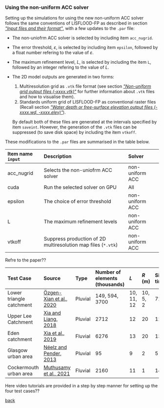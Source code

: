 ### Using the non-uniform ACC solver

Setting up the simulations for using the new non-uniform ACC solver follows the same conventions of LISFLOOD-FP as described in section [*"Input files and their format"*](/Merewether1.md), with a few updates to the `.par` file:
* The non-uniofrm ACC solver is selected by including item `acc_nugrid`.
* The error threshold, $\varepsilon$, is selected by including item `epsilon`, followed by a float number refering to the value of $\varepsilon$.
* The maximum refinement level, *L*, is selected by including the item `L`, followed by an integer refering to the value of *L*.
* The 2D model outputs are generated in two forms: 
   1. Multiresolution grid as `.vtk` file format (see section [*"Non-uniform grid output files (-xxxx.vtk)"*](/vtk.md) for further information about `.vtk` files and how to visualise them).
   2. Standards uniform grid of LISFLOOD-FP as conventional raster files (Recall section [*"Water depth or free-surface elevation output files (-xxxx.wd, -xxxx.elev)"*](/Merewether3-2.md)). 
   
   By default both of these files are generated at the intervals specified by item `saveint`. However, the generation of the `.vtk` files can be suppressed (to save disk space) by including the item `vtkoff`.

These modifications to the `.par` files are summarised in the table below.

   | Item name `input` | Description | Solver |
   | :---         | :---      | :--- |
   | acc_nugrid     | Selects the non-uniofrm ACC solver       | non-uniform ACC      |
   | cuda    | Run the selected solver on GPU       | All      |
   | epsilon     | The choice of error threshold       | non-uniform ACC      |   
   | L     | The maximum refinement levels       | non-uniform ACC      |   
   | vtkoff     | Suppress production of 2D multiresolution map files (`*.vtk`)     | non-uniform ACC      |   


Refre to the paper??

   | Test Case | Source | Type | Number of elements (thousands) | *L* | *R* (m) | Simulation time (hr) |
   | :---         | :---      | :---       | :---         | :---      | :--- |  :--- | 
   | Lower triangle catchment   | [Özgen-Xian et al., 2020](https://iwaponline.com/jh/article/22/5/1059/73853/Wavelet-based-local-mesh-refinement-for-rainfall)              | Pluvial    | 149, 594, 3700 | 10, 11, 12 | 10, 5, 2 | 72 |
   | Upper Lee Catchment   | [Xia and Liang, 2018](https://www.sciencedirect.com/science/article/pii/S0309170818302124#:~:text=A%20new%20implicit%20scheme%20is,in%20the%20shallow%20water%20equations.&text=The%20new%20scheme%20can%20relax%20flow%20velocities%20towards%20the%20correct%20equilibrium%20state.&text=The%20new%20scheme%20is%20numerically,for%20simulating%20very%20shallow%20flows.)              | Pluvial    | 2712 | 12 | 20 | 120 |
   | Eden catchment  | [Xia et al., 2019](https://www.sciencedirect.com/science/article/pii/S030917081930243X) | Fluvial    | 6276 | 13 | 20 | 132 |
   | Glasgow urban area | [Néelz and Pender, 2013](https://consult.environment-agency.gov.uk/engagement/bostonbarriertwao/results/appendix-6---neelz--s.---pender--g.--2013--benchmarking-the-latest-generation-of-2d-hydraulic-modelling-packages.-bristol_environment-agency.pdf) | Pluvial    | 95 | 9 | 2 | 5 |
   | Cockermouth urban area  | [Muthusamy et al., 2021](https://www.sciencedirect.com/science/article/pii/S0022169421001359) | Fluvial    | 2160 | 11 | 1 | 144 |
   
   
   
  Here video tutorials are provided in a step by step manner for setting up the four test cases??
   
   
[back](/LISFLOOD8.0.md)
